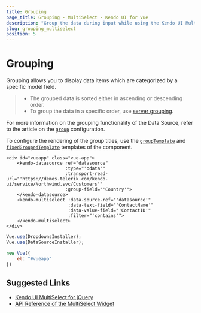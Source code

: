 ```yaml
---
title: Grouping
page_title: Grouping - MultiSelect - Kendo UI for Vue
description: "Group the data during input while using the Kendo UI MultiSelect wrapper for Vue."
slug: grouping_multiselect
position: 5
---
```


# Grouping

Grouping allows you to display data items which are categorized by a specific model field.

> * The grouped data is sorted either in ascending or descending order.
> * To group the data in a specific order, use [server grouping](https://docs.telerik.com/kendo-ui/api/javascript/data/datasource#configuration-serverGrouping).

For more information on the grouping functionality of the Data Source, refer to the article on the [`group`](https://docs.telerik.com/kendo-ui/api/javascript/data/datasource#configuration-group) configuration.

To configure the rendering of the group titles, use the [`groupTemplate`](https://docs.telerik.com/kendo-ui/api/javascript/ui/multiselect#configuration-groupTemplate) and [`fixedGroupedTemplate`](https://docs.telerik.com/kendo-ui/api/javascript/ui/multiselect#configuration-fixedGroupTemplate) templates of the component.

```html-preview
<div id="vueapp" class="vue-app">
    <kendo-datasource ref="datasource"
                      :type="'odata'"
                      :transport-read-url="'https://demos.telerik.com/kendo-ui/service/Northwind.svc/Customers'"
                      :group-field="'Country'">
    </kendo-datasource>
    <kendo-multiselect :data-source-ref="'datasource'"
                       :data-text-field="'ContactName'"
                       :data-value-field="'ContactID'"
                       :filter="'contains'">
    </kendo-multiselect>
</div>
```
```js
Vue.use(DropdownsInstaller);
Vue.use(DataSourceInstaller);

new Vue({
    el: "#vueapp"
})
```

## Suggested Links

* [Kendo UI MultiSelect for jQuery](https://docs.telerik.com/kendo-ui/controls/editors/multiselect/overview)
* [API Reference of the MultiSelect Widget](https://docs.telerik.com/kendo-ui/api/javascript/ui/multiselect)
